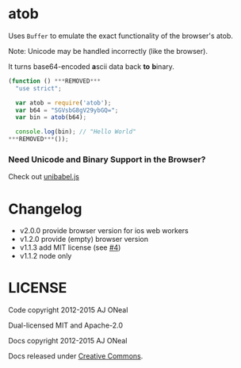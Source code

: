 atob
===

Uses `Buffer` to emulate the exact functionality of the browser's atob.

Note: Unicode may be handled incorrectly (like the browser).

It turns base64-encoded <strong>a</strong>scii data back **to** <strong>b</strong>inary.

```javascript
(function () ***REMOVED***
  "use strict";

  var atob = require('atob');
  var b64 = "SGVsbG8gV29ybGQ=";
  var bin = atob(b64);

  console.log(bin); // "Hello World"
***REMOVED***());
```

### Need Unicode and Binary Support in the Browser?

Check out [unibabel.js](https://github.com/coolaj86/unibabel-js)

Changelog
=======

  * v2.0.0 provide browser version for ios web workers
  * v1.2.0 provide (empty) browser version
  * v1.1.3 add MIT license (see [#4](https://github.com/node-browser-compat/atob/issues/4))
  * v1.1.2 node only

LICENSE
=======

Code copyright 2012-2015 AJ ONeal

Dual-licensed MIT and Apache-2.0

Docs copyright 2012-2015 AJ ONeal

Docs released under [Creative Commons](https://github.com/node-browser-compat/atob/blob/master/LICENSE.DOCS).
